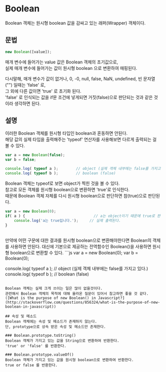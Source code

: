 # Boolean
Boolean 객체는 원시형 boolean 값을 감싸고 있는 래퍼(Wrapper) 객체이다.

## 문법
```js
new Boolean([value]);
```

매개 변수에 들어가는 value 값은 Boolean 객체의 초기값으로,  
실제 매개 변수에 들어가는 값이 원시형 boolean 으로 변환하여 매핑된다.

다시말해, 매개 변수가 값이 없거나, 0, -0, null, false, NaN, undefined, 빈 문자열("") 일때는 'false' 로,  
그 외에 다른 값이면 'true' 로 초기화 된다.  
'false' 로 인식되는 값을 if문 조건에 넣게되면 거짓(false)으로 판단되는 것과 같은 것이라 생각하면 된다.

## 설명
이러한 Boolean 객체를 원시형 타입인 boolean과 혼동하면 안된다.  
해당 값의 실제 타입을 출력해주는 'typeof' 연산자를 사용해보면 다르게 출력되는 걸 볼 수 있다.
```js
var a = new Boolean(false);
var b = false;

console.log( typeof a );		// object (실제 객체 내부에는 false를 가지고 있다.)
console.log( typeof b );		// boolean (false)
```

Boolean 객체는 typeof로 보면 object가 찍힌 것을 볼 수 있다.  
참고로 모든 객체를 원시형 boolean으로 변환하면 'true'로 인식한다.  
때문에 Boolean 객체 자체를 다시 원시형 boolean으로 판단하면 참(true)으로 판단된다.
```js
var a = new Boolean(0);
if( a ) {								// a는 object이기 때문에 true로 판단된다.
	console.log('a는 true입니다.');		// 실제 출력된다.
}
```

<br>
만약에 어떤 구문에 대한 결과를 원시형 boolean으로 변환해야한다면 Boolean의 객체를 사용하면 안된다.  
대신에 기본으로 제공하는 전역함수인 Boolean()을 사용하면 원시형 boolean으로 변환할 수 있다.
```js
var a = new Boolean(0);
var b = Boolean(0);

console.log( typeof a );		// object (실제 객체 내부에는 false를 가지고 있다.)
console.log( typeof b );		// boolean (false)
```

Boolean 객체는 실제 크게 쓰이는 일은 많이 없을것이다.  
관련해서 Boolean 객체의 목적에 대해 올라온 질문이 있어서 참고하면 좋을 것 같다. ([What is the purpose of new Boolean() in Javascript?](http://stackoverflow.com/questions/856324/what-is-the-purpose-of-new-boolean-in-javascript))

## 속성 및 메소드
Boolean 객체에는 속성 및 메소드가 존재하지 않는다.  
단, prototype으로 상속 받은 속성 및 메소드만 존재한다.

### Boolean.prototype.toString()
Boolean 객체가 가지고 있는 값을 String으로 변환하여 반환한다.  
'true' or 'false' 를 반환한다.

### Boolean.prototype.valueOf()
Boolean 객체가 가지고 있는 값을 원시형 boolean으로 변환하여 반환한다.  
true or false 를 반환한다.